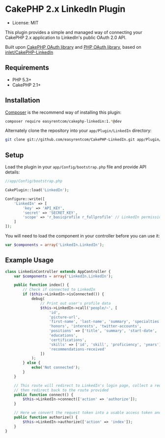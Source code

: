 # CakePHP 2.x LinkedIn Plugin
* License: MIT

This plugin provides a simple and managed way of connecting your CakePHP 2.x application to LinkedIn's public OAuth 2.0 API.

Built upon [CakePHP OAuth library](https://github.com/cakebaker/oauth-consumer) and [PHP OAuth library](https://oauth.googlecode.com/svn/code/php/), based on [inlet/CakePHP-LinkedIn](https://github.com/inlet/CakePHP-LinkedIn)


## Requirements

* PHP 5.3+
* CakePHP 2.1+

## Installation
[Composer](https://getcomposer.org/) is the recommend way of installing this plugin:
```bash
composer require easyrentcom/cakephp-linkedin:1.*@dev
```

Alternately clone the repository into your `app/Plugin/LinkedIn` directory:
```bash
git clone git://github.com/easyrentcom/CakePHP-LinkedIn.git app/Plugin/LinkedIn
```

## Setup
Load the plugin in your `app/Config/bootstrap.php` file and provide API details:
```php
//app/Config/bootstrap.php

CakePlugin::load('LinkedIn');

Configure::write([
	'LinkedIn' => [
		'key' => 'API_KEY',
		'secret' => 'SECRET_KEY',
		'scope' => 'r_basicprofile r_fullprofile' // LinkedIn permission flags
	]
]);
```

You will need to load the component in your controller before you can use it:
```php
var $components = array('LinkedIn.LinkedIn');
```

## Example Usage
```php
class LinkedinController extends AppController {
	var $components = array('LinkedIn.LinkedIn');

	public function index() {
		// Check if connected to LinkedIn
		if ($this->LinkedIn->isConnected()) {
			debug(
				// Print out user's profile data
				$this->LinkedIn->call('people/~', [
					'id',
					'picture-url',
					'first-name', 'last-name', 'summary', 'specialties', 'associations',
					'honors', 'interests', 'twitter-accounts',
					'positions' => ['title', 'summary', 'start-date', 'end-date', 'is-current', 'company'],
					'educations',
					'certifications',
					'skills' => ['id', 'skill', 'proficiency', 'years'],
					'recommendations-received'
				])
			);
		} else {
			echo('Not connected');
		}
	}

	// This route will redirect to LinkedIn's login page, collect a request token and
	// then redirect back to the route provided
	public function connect() {
		$this->LinkedIn->connect(['action' => 'authorize']);
	}

	// Here we convert the request token into a usable access token and redirect
	public function authorize() {
		$this->LinkedIn->authorize(['action' => 'index']);
	}
}
```

